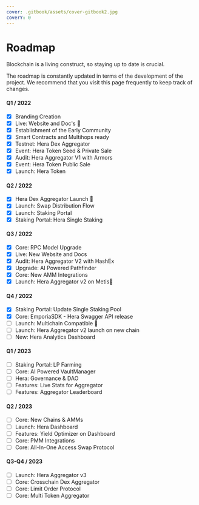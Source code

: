 ```yaml
---
cover: .gitbook/assets/cover-gitbook2.jpg
coverY: 0
---
```


# Roadmap

Blockchain is a living construct, so staying up to date is crucial.

The roadmap is constantly updated in terms of the development of the project. We recommend that you visit this page frequently to keep track of changes.

#### Q1 / 2022

* [x] Branding Creation
* [x] Live: Website and Doc's :tada:
* [x] Establishment of the Early Community
* [x] Smart Contracts and Multihops ready
* [x] Testnet: Hera Dex Aggregator
* [x] Event: Hera Token Seed & Private Sale
* [x] Audit: Hera Aggregator V1 with Armors
* [x] Event: Hera Token Public Sale
* [x] Launch: Hera Token

#### Q2 / 2022

* [x] Hera Dex Aggregator Launch :tada:
* [x] Launch: Swap Distribution Flow
* [x] Launch: Staking Portal
* [x] Staking Portal: Hera Single Staking

#### Q3 / 2022

* [x] Core: RPC Model Upgrade
* [x] Live: New Website and Docs
* [x] Audit: Hera Aggregator V2 with HashEx
* [x] Upgrade: AI Powered Pathfinder
* [x] Core: New AMM Integrations
* [x] Launch: Hera Aggregator v2 on Metis:tada:

#### Q4 / 2022

* [x] Staking Portal: Update Single Staking Pool
* [x] Core: EmporiaSDK - Hera Swagger API release
* [ ] Launch: Multichain Compatible :tada:
* [ ] Launch: Hera Aggregator v2 launch on new chain
* [ ] New: Hera Analytics Dashboard

#### Q1 / 2023

* [ ] Staking Portal: LP Farming
* [ ] Core: AI Powered VaultManager
* [ ] Hera: Governance & DAO
* [ ] Features: Live Stats for Aggregator
* [ ] Features: Aggregator Leaderboard

#### Q2 / 2023

* [ ] Core: New Chains & AMMs
* [ ] Launch: Hera Dashboard
* [ ] Features: Yield Optimizer on Dashboard
* [ ] Core: PMM Integrations
* [ ] Core: All-In-One Access Swap Protocol

#### Q3-Q4 / 2023

* [ ] Launch: Hera Aggregator v3
* [ ] Core: Crosschain Dex Aggregator
* [ ] Core: Limit Order Protocol
* [ ] Core: Multi Token Aggregator
